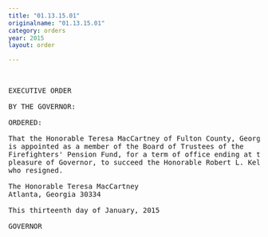 ```yaml
---
title: "01.13.15.01"
originalname: "01.13.15.01"
category: orders
year: 2015
layout: order

---
```

<pre>
 

EXECUTIVE ORDER

BY THE GOVERNOR:

ORDERED:

That the Honorable Teresa MacCartney of Fulton County, Georgia,
is appointed as a member of the Board of Trustees of the
Firefighters' Pension Fund, for a term of office ending at the
pleasure of Governor, to succeed the Honorable Robert L. Kelley,
who resigned.

The Honorable Teresa MacCartney
Atlanta, Georgia 30334

This thirteenth day of January, 2015

GOVERNOR

</pre>
